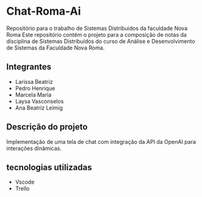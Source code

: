 # Chat-Roma-Ai
Repositório para o trabalho de Sistemas Distribuidos da faculdade Nova Roma
Este repositório contém o projeto para a composição de notas da disciplina de Sistemas Distribuídos do curso de Análise e Desenvolvimento de Sistemas da Faculdade Nova Roma.

## Integrantes
- Larissa Beatriz
- Pedro Henrique
- Marcela Maria
- Laysa Vasconselos
- Ana Beatriz Leimig

## Descrição do projeto
Implementação de uma tela de chat com integração da API da OpenAI para interações dinâmicas.

## tecnologias utilizadas
- Vscode
- Trello
